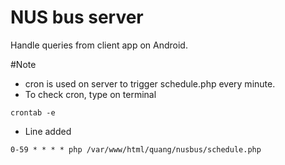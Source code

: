 NUS bus server
==============================

Handle queries from client app on Android.

#Note

- cron is used on server to trigger schedule.php every minute.
- To check cron, type on terminal
```
crontab -e
```
- Line added 
```
0-59 * * * * php /var/www/html/quang/nusbus/schedule.php
```


